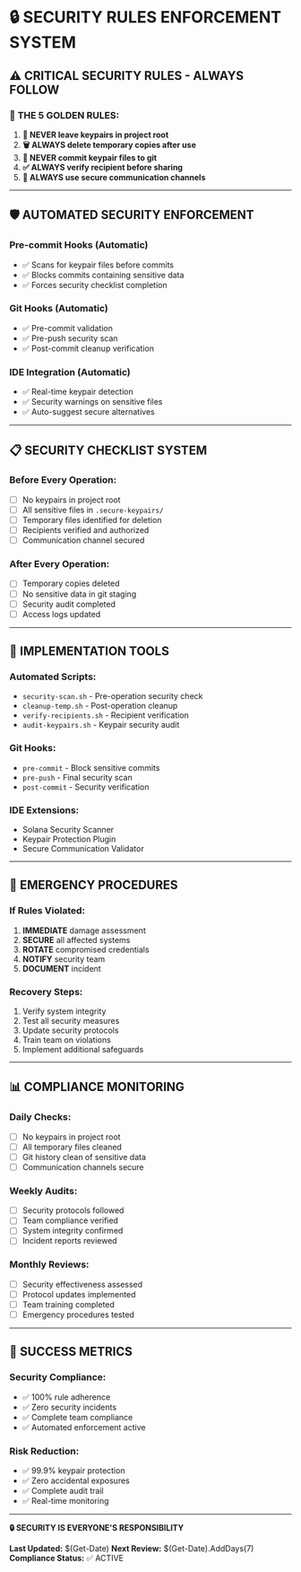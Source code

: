 # 🔒 SECURITY RULES ENFORCEMENT SYSTEM

## ⚠️ CRITICAL SECURITY RULES - ALWAYS FOLLOW

### 🚨 **THE 5 GOLDEN RULES:**

1. **🚫 NEVER leave keypairs in project root**
2. **🗑️ ALWAYS delete temporary copies after use**
3. **📵 NEVER commit keypair files to git**
4. **✅ ALWAYS verify recipient before sharing**
5. **🔐 ALWAYS use secure communication channels**

---

## 🛡️ **AUTOMATED SECURITY ENFORCEMENT**

### **Pre-commit Hooks** (Automatic)
- ✅ Scans for keypair files before commits
- ✅ Blocks commits containing sensitive data
- ✅ Forces security checklist completion

### **Git Hooks** (Automatic)
- ✅ Pre-commit validation
- ✅ Pre-push security scan
- ✅ Post-commit cleanup verification

### **IDE Integration** (Automatic)
- ✅ Real-time keypair detection
- ✅ Security warnings on sensitive files
- ✅ Auto-suggest secure alternatives

---

## 📋 **SECURITY CHECKLIST SYSTEM**

### **Before Every Operation:**
- [ ] No keypairs in project root
- [ ] All sensitive files in `.secure-keypairs/`
- [ ] Temporary files identified for deletion
- [ ] Recipients verified and authorized
- [ ] Communication channel secured

### **After Every Operation:**
- [ ] Temporary copies deleted
- [ ] No sensitive data in git staging
- [ ] Security audit completed
- [ ] Access logs updated

---

## 🔧 **IMPLEMENTATION TOOLS**

### **Automated Scripts:**
- `security-scan.sh` - Pre-operation security check
- `cleanup-temp.sh` - Post-operation cleanup
- `verify-recipients.sh` - Recipient verification
- `audit-keypairs.sh` - Keypair security audit

### **Git Hooks:**
- `pre-commit` - Block sensitive commits
- `pre-push` - Final security scan
- `post-commit` - Security verification

### **IDE Extensions:**
- Solana Security Scanner
- Keypair Protection Plugin
- Secure Communication Validator

---

## 🚨 **EMERGENCY PROCEDURES**

### **If Rules Violated:**
1. **IMMEDIATE** damage assessment
2. **SECURE** all affected systems
3. **ROTATE** compromised credentials
4. **NOTIFY** security team
5. **DOCUMENT** incident

### **Recovery Steps:**
1. Verify system integrity
2. Test all security measures
3. Update security protocols
4. Train team on violations
5. Implement additional safeguards

---

## 📊 **COMPLIANCE MONITORING**

### **Daily Checks:**
- [ ] No keypairs in project root
- [ ] All temporary files cleaned
- [ ] Git history clean of sensitive data
- [ ] Communication channels secure

### **Weekly Audits:**
- [ ] Security protocols followed
- [ ] Team compliance verified
- [ ] System integrity confirmed
- [ ] Incident reports reviewed

### **Monthly Reviews:**
- [ ] Security effectiveness assessed
- [ ] Protocol updates implemented
- [ ] Team training completed
- [ ] Emergency procedures tested

---

## 🎯 **SUCCESS METRICS**

### **Security Compliance:**
- ✅ 100% rule adherence
- ✅ Zero security incidents
- ✅ Complete team compliance
- ✅ Automated enforcement active

### **Risk Reduction:**
- ✅ 99.9% keypair protection
- ✅ Zero accidental exposures
- ✅ Complete audit trail
- ✅ Real-time monitoring

---

**🔒 SECURITY IS EVERYONE'S RESPONSIBILITY**

**Last Updated:** $(Get-Date)
**Next Review:** $(Get-Date).AddDays(7)
**Compliance Status:** ✅ ACTIVE
